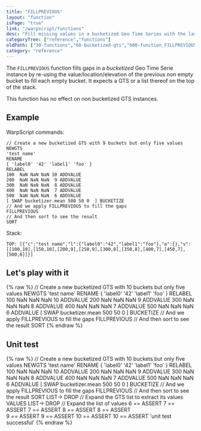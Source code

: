 ```yaml
---
title: "FILLPREVIOUS"
layout: "function"
isPage: "true"
link: "/warpscript/functions"
desc: "Fill missing values in a bucketized Geo Time Series with the last known value"
categoryTree: ["reference","functions"]
oldPath: ["30-functions","60-bucketized-gts","600-function_FILLPREVIOUS.html.md"]
category: "reference"
---
```

 

The `FILLPREVIOUS` function fills gaps in a *bucketized* Geo Time Serie instance by re-using the value/location/elevation of the previous non empty bucket to fill each empty bucket. It expects a GTS or a list thereof on the top of the stack.

This function has no effect on non bucketized GTS instances.


## Example ##


WarpScript commands:

    // Create a new bucketized GTS with 9 buckets but only five values
    NEWGTS 
    'test name'
    RENAME
    { 'label0' '42' 'label1' 'foo' }
    RELABEL
    100  NaN NaN NaN 10 ADDVALUE
    200  NaN NaN NaN  9 ADDVALUE
    300  NaN NaN NaN  8 ADDVALUE
    400  NaN NaN NaN  7 ADDVALUE
    500  NaN NaN NaN  6 ADDVALUE
    [ SWAP bucketizer.mean 500 50 0  ] BUCKETIZE
    // And we apply FILLPREVIOUS to fill the gaps
    FILLPREVIOUS
    // And then sort to see the result
    SORT

Stack: 

    TOP: [{"c":"test name","l":{"label0":"42","label1":"foo"},"a":{},"v":[[100,10],[150,10],[200,9],[250,9],[300,8],[350,8],[400,7],[450,7],[500,6]]}]

## Let's play with it ##

{% raw %}
<warp10-warpscript-widget backend="{{backend}}"  exec-endpoint="{{execEndpoint}}">// Create a new bucketized GTS with 10 buckets but only five values
NEWGTS 
'test name'
RENAME
{ 'label0' '42' 'label1' 'foo' }
RELABEL
100  NaN NaN NaN 10 ADDVALUE
200  NaN NaN NaN  9 ADDVALUE
300  NaN NaN NaN  8 ADDVALUE
400  NaN NaN NaN  7 ADDVALUE
500  NaN NaN NaN  6 ADDVALUE
[ SWAP bucketizer.mean 500 50 0  ] BUCKETIZE
// And we apply FILLPREVIOUS to fill the gaps
FILLPREVIOUS
// And then sort to see the result
SORT
</warp10-warpscript-widget>
{% endraw %}    


## Unit test ##

{% raw %}
<warp10-warpscript-widget backend="{{backend}}"  exec-endpoint="{{execEndpoint}}">// Create a new bucketized GTS with 10 buckets but only five values
NEWGTS 
'test name'
RENAME
{ 'label0' '42' 'label1' 'foo' }
RELABEL
100  NaN NaN NaN 10 ADDVALUE
200  NaN NaN NaN  9 ADDVALUE
300  NaN NaN NaN  8 ADDVALUE
400  NaN NaN NaN  7 ADDVALUE
500  NaN NaN NaN  6 ADDVALUE
[ SWAP bucketizer.mean 500 50 0  ] BUCKETIZE
// And we apply FILLPREVIOUS to fill the gaps
FILLPREVIOUS
// And then sort to see the result
SORT
LIST-> DROP   // Expand the GTS list to extract its values
VALUES
LIST-> DROP   // Expand the list of values
6 == ASSERT 
7 == ASSERT 7 == ASSERT 
8 == ASSERT 8 == ASSERT  
9 == ASSERT 9 == ASSERT 
10 == ASSERT 10 == ASSERT 
'unit test successful'
</warp10-warpscript-widget>
{% endraw %} 
